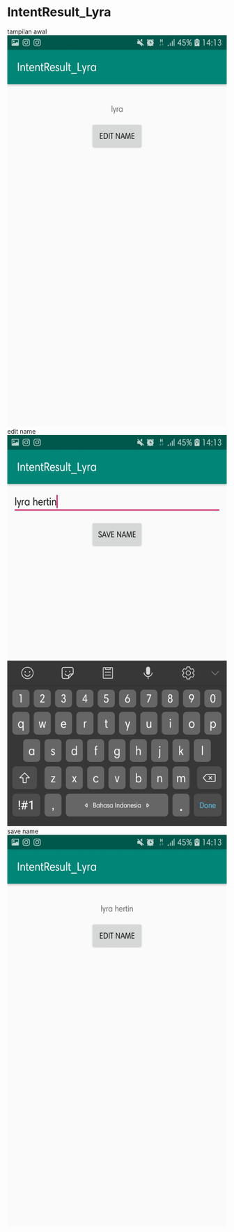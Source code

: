 # IntentResult_Lyra
tampilan awal
![alt text](https://github.com/lyrahrtn/IntentResult_Lyra/blob/master/irl1.jpg)
edit name
![alt text](https://github.com/lyrahrtn/IntentResult_Lyra/blob/master/irl2.jpg)
save name
![alt text](https://github.com/lyrahrtn/IntentResult_Lyra/blob/master/irl3.jpg)

